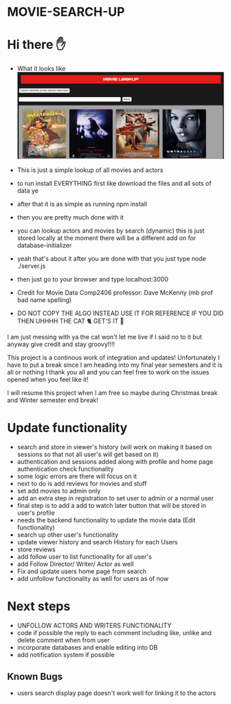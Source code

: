 # MOVIE-SEARCH-UP

# Hi there ✋

- What it looks like
  ![Image of Yaktocat](https://github.com/NirmithVictor/nirmithvictor.github.io/blob/main/Project%20Images/MovieLocator.png)

- This is just a simple lookup of all movies and actors
- to run install EVERYTHING first like download the files and all sots of data ye
- after that it is as simple as running npm install
- then you are pretty much done with it
- you can lookup actors and movies by search (dynamic) this is just stored locally at the moment there will be a different add on for database-initializer
- yeah that's about it after you are done with that you just type node ./server.js
- then just go to your browser and type localhost:3000

- Credit for Movie Data Comp2406 professor: Dave McKenny (mb prof bad name spelling)
- DO NOT COPY THE ALGO INSTEAD USE IT FOR REFERENCE IF YOU DID THEN UHHHH THE CAT 🐈 GET'S IT 🥫

I am just messing with ya the cat won't let me live if I said no to it but anyway give credit and stay groovy!!!!

This project is a continous work of integration and updates! Unfortunately I have to put a break since I am heading into my final year semesters and it is all or nothing
I thank you all and you can feel free to work on the issues opened when you feel like it!

I will resume this project when I am free so maybe during Christmas break and Winter semester end break!

# Update functionality

- search and store in viewer's history (will work on making it based on sessions so that not all user's will get based on it)
- authentication and sessions added along with profile and home page authentication check functionality
- some logic errors are there will focus on it
- next to do is add reviews for movies and stuff
- set add movies to admin only
- add an extra step in registration to set user to admin or a normal user
- final step is to add a add to watch later button that will be stored in user's profile
- needs the backend functionality to update the movie data (Edit functionality)
- search up other user's functionality
- update viewer history and search History for each Users
- store reviews
- add follow user to list functionality for all user's
- add Follow Director/ Writer/ Actor as well
- Fix and update users home page from search
- add unfollow functionality as well for users as of now

# Next steps

- UNFOLLOW ACTORS AND WRITERS FUNCTIONALITY
- code if possible the reply to each comment including like, unlike and delete comment when from user
- incorporate databases and enable editing into DB
- add notification system if possible

## Known Bugs

- users search display page doesn't work well for linking it to the actors
